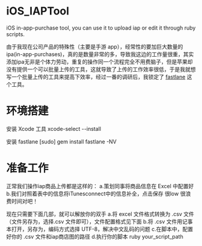 # iOS_IAPTool
iOS in-app-purchase tool, you can use it to upload iap or edit it through ruby scripts.

由于我现在公司产品的特殊性（主要是手游 app），经常性的要加巨大数量的 ipa(in-app-purchases)，真的是数量非常的多，导致我这边的工作量很重，其实添加ipa无非是个体力劳动，重复的操作同一个流程完全不用费脑子，但是苹果却没有提供一个可以批量上传的工具，这就导致了上传的工作效率很低，于是我就想写一个批量上传的工具来提高下效率，经过一番的调研后，我锁定了 [fastlane](https://github.com/fastlane/fastlane) 这个工具。

# 环境搭建

安装 Xcode 工具
xcode-select --install

安装 fastlane
[sudo] gem install fastlane -NV

# 准备工作
正常我们操作iap商品上传都是这样的：
a.策划同事将商品信息在 Excel 中配置好
b.我们对照着表中的信息将iTunesconnect中的信息补全，点击保存
很low 很浪费时间对吧！

现在只需要下面几部，就可以解放你的双手
a.将 excel 文件格式转换为 .csv 文件（文件另存为，选择.csv 文件即可），文件配置格式见下面
b.将 .csv 文件用记事本打开，另存为，编码方式选择 UTF-8，解决中文乱码的问题
c.在脚本中，配置好你的 .csv 文件和iap商店图的路径
d.执行你的脚本 ruby your_script_path 





